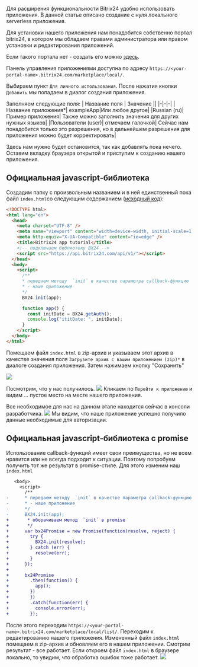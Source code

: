 Для расширения функциональности Bitrix24 удобно использовать приложения. 
В данной статье описано создание с нуля локального serverless приложения.

Для установки нашего приложения нам понадобится собственно портал bitrix24, в котором мы обладаем правами администратора или правом установки и редактирования приложений.

Если такого портала нет - создать его можно [здесь](https://www.bitrix24.ru/).

Панель управления приложениями доступна по адресу `https://<your-portal-name>.bitrix24.com/marketplace/local/`.

Выбираем пункт `Для личного использования`. После нажатия кнопки `Добавить` мы попадаем в диалог создания приложения.

Заполняем следующие поля:
| Название поля | Значение ||
|-|-|-|
|Название приложения*| exampleApp|Или любое другое|
|Russian (ru)| Пример приложения| Также можно заполнить значения для других нужных языков|
|Пользователи (user)| отмечаем галочкой| Сейчас нам понадобится только это разрешения, но в дальнейшем разрешения для приложения можно будет корректировать|

Здесь нам нужно будет остановится, так как добавлять пока нечего. Оставим вкладку браузера открытой и приступим к созданию нашего приложения.

## Официальная javascript-библиотека
Создадим папку с произвольным названием и в ней единственный пока файл `index.html`со следующим содержанием ([исходный код](https://github.com/eustatos/bitrix24-app-tutorial/blob/stage0/index.html)):
```html
<!DOCTYPE html>
<html lang="en">
  <head>
    <meta charset="UTF-8" />
    <meta name="viewport" content="width=device-width, initial-scale=1.0" />
    <meta http-equiv="X-UA-Compatible" content="ie=edge" />
    <title>Bitrix24 app tutorial</title>
    <!-- подключаем библиотеку BX24 -->
    <script src="https://api.bitrix24.com/api/v1/"></script>
  </head>
  <body>
    <script>
      /**
      * передаем методу  `init` в качестве параметра callback-функцию 
      * - наше приложение 
      */
      BX24.init(app);

      function app() {
        const initDate = BX24.getAuth();
        console.log("ititDate: ", initDate);
      }
    </script>
  </body>
</html>
```
Помещаем файл `index.html` в zip-архив и указываем этот архив в качестве значения поля `Загрузите архив с вашим приложением (zip)*` в диалоге создания приложения.
Затем нажимаем кнопку "Сохранить"

![](https://habrastorage.org/webt/rp/yr/ap/rpyrap4yg8u1_yzwqilxekoajoq.png)

Посмотрим, что у нас получилось.
![](https://habrastorage.org/webt/rp/yr/ap/rpyrap4yg8u1_yzwqilxekoajoq.png)
Кликаем по `Перейти к приложению` и видим ... пустое место на месте нашего приложения.

Все необходимое для нас на данном этапе находится сейчас в консоли разработчика.
![](https://habrastorage.org/webt/6w/l-/9x/6wl-9x5nbe8mqiuvx8o_mncbijc.png)
Мы видим, что наше приложение успешно получило данные необходимые для авторизации.

## Официальная javascript-библиотека c promise
Использование callback-функций имеет свои преимущества, но не всем нравится или не всегда подходит к ситуации. 
Поэтому попробуем получить тот же результат в promise-стиле. Для этого изменим наш `index.html` 
```diff
   <body>
     <script>
       /**
-      * передаем методу  `init` в качестве параметра callback-функцию 
-      * - наше приложение 
-      */
-      BX24.init(app);
+       * оборачиваем метод  `init` в promise
+       */
+      var bx24Promise = new Promise(function(resolve, reject) {
+        try {
+          BX24.init(resolve);
+        } catch (err) {
+          resolve(err);
+        }
+      });
+
+      bx24Promise
+        .then(function() {
+          app();
+        })
+        })
+        .catch(function(err) {
+          console.error(err);
+        });
```
После этого переходим `https://<your-portal-name>.bitrix24.com/marketplace/local/list/`.
Переходим к редактированию нашего приложения. Измененный файл `index.html` помещаем в zip-архив и обновляем его в нашем приложении.
Смотрим результат - все работает.
Если откроем файл `index.html` в браузере локально, то увидим, что обработка ошибок тоже работает.
![](https://habrastorage.org/webt/gi/fj/kw/gifjkw_cdz6zfi2v-4yonllv620.png)
